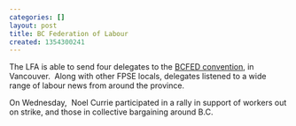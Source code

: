 ```yaml
---
categories: []
layout: post
title: BC Federation of Labour
created: 1354300241
---
```

<p>The LFA is able to send four delegates to the <a href="http://bcfed.ca">BCFED convention</a>, in Vancouver. &nbsp;Along with other FPSE locals, delegates listened to a wide range of labour news from around the province. &nbsp;</p>
<p>On Wednesday,&nbsp;&nbsp;Noel Currie participated&nbsp;in a rally in support of workers out on strike, and those in collective bargaining around B.C.&nbsp;</p>
